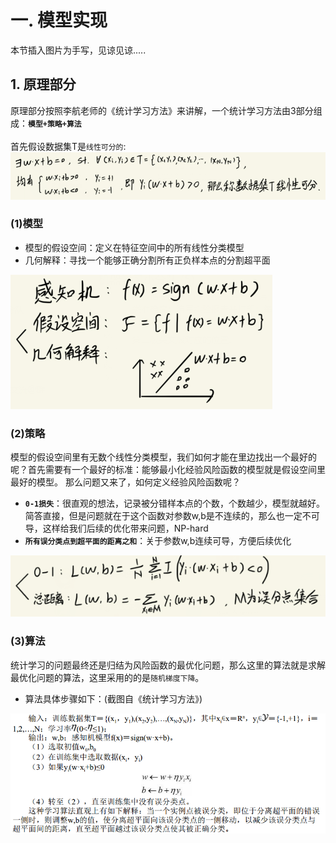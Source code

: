 # 一. 模型实现
本节插入图片为手写，见谅见谅.....<br>
## 1. 原理部分
原理部分按照李航老师的《统计学习方法》来讲解，一个统计学习方法由3部分组成：__`模型+策略+算法`__<br><br>
首先假设数据集T是`线性可分的`:
<img src='https://github.com/ChanLiang/ML/blob/master/02_perceptron/image/%E7%BA%BF%E6%80%A7%E5%8F%AF%E5%88%86.png'><br>
### (1)模型
*   模型的假设空间：定义在特征空间中的所有线性分类模型
*   几何解释：寻找一个能够正确分割所有正负样本点的分割超平面<br>
<img src='https://github.com/ChanLiang/ML/blob/master/02_perceptron/image/%E6%A8%A1%E5%9E%8B.png'>

### (2)策略
模型的假设空间里有无数个线性分类模型，我们如何才能在里边找出一个最好的呢？首先需要有一个最好的标准：能够最小化经验风险函数的模型就是假设空间里最好的模型。
那么问题又来了，如何定义经验风险函数呢？
*   __`0-1损失`__：很直观的想法，记录被分错样本点的个数，个数越少，模型就越好。简答直接，但是问题就在于这个函数对参数w,b是不连续的，那么也一定不可导，这样给我们后续的优化带来问题，NP-hard
*   __`所有误分类点到超平面的距离之和`__：关于参数w,b连续可导，方便后续优化
<img src='https://github.com/ChanLiang/ML/blob/master/02_perceptron/image/%E7%AD%96%E7%95%A5.png'>

### (3)算法
统计学习的问题最终还是归结为风险函数的最优化问题，那么这里的算法就是求解最优化问题的算法，这里采用的的是`随机梯度下降`。<br>
*   算法具体步骤如下：(截图自《统计学习方法》)
<img src="https://github.com/ChanLiang/ML/blob/master/02_perceptron/image/%E7%AE%97%E6%B3%95%E6%AD%A5%E9%AA%A4.png">

